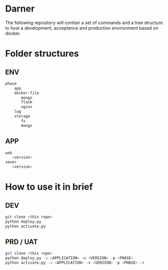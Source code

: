 # Darner
The following repository will contian a set of commands and a tree structure to host a development, acceptance and production environment based on docker.


# Folder structures

## ENV
```sh
phase
	app
	docker-file
	   mongo
	   flask
	   nginx
	log
	storage
	   fs
	   mongo
```

## APP
```sh
web
   <version>
sever
   <version>
```

# How to use it in brief
## DEV
```sh {.line-numbers}
git clone <this repo>
python deploy.py
python activate.py
```
## PRD / UAT
```sh {.line-numbers}
git clone <this repo>
python deploy.py -a <APPLICATION> -v <VERSION> -p <PHASE>
python activate.py -a <APPLICATION> -v <VERSION> -p <PHASE> -r
```